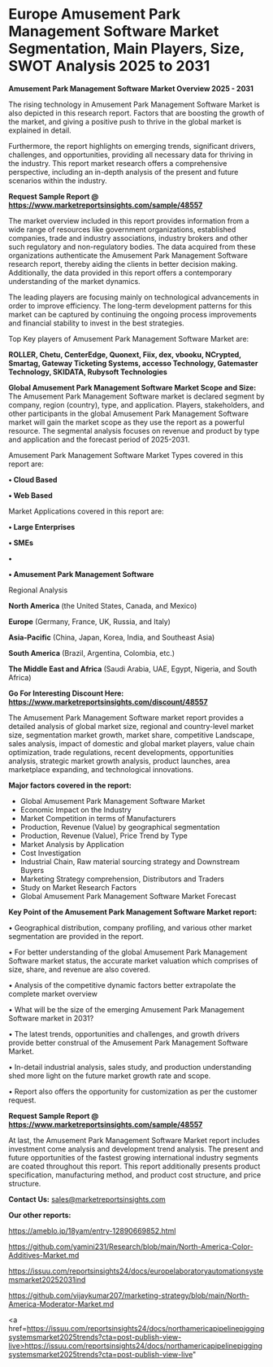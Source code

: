 # Europe Amusement Park Management Software Market Segmentation, Main Players, Size, SWOT Analysis 2025 to 2031

<Strong> Amusement Park Management Software Market Overview 2025 - 2031</strong>

The rising technology in Amusement Park Management Software Market is also depicted in this research report. Factors that are boosting the growth of the market, and giving a positive push to thrive in the global market is explained in detail.

Furthermore, the report highlights on emerging trends, significant drivers, challenges, and opportunities, providing all necessary data for thriving in the industry. This report market research offers a comprehensive perspective, including an in-depth analysis of the present and future scenarios within the industry.

<strong>Request Sample Report @ <a href=https://www.marketreportsinsights.com/sample/48557>https://www.marketreportsinsights.com/sample/48557</a></strong>

The market overview included in this report provides information from a wide range of resources like government organizations, established companies, trade and industry associations, industry brokers and other such regulatory and non-regulatory bodies. The data acquired from these organizations authenticate the Amusement Park Management Software research report, thereby aiding the clients in better decision making. Additionally, the data provided in this report offers a contemporary understanding of the market dynamics.

The leading players are focusing mainly on technological advancements in order to improve efficiency. The long-term development patterns for this market can be captured by continuing the ongoing process improvements and financial stability to invest in the best strategies.

Top Key players of Amusement Park Management Software Market are:

<strong>ROLLER, Chetu, CenterEdge, Quonext, Fiix, dex, vbooku, NCrypted, Smartag, Gateway Ticketing Systems, accesso Technology, Gatemaster Technology, SKIDATA, Rubysoft Technologies</strong>

<strong><b>Global Amusement Park Management Software Market Scope and Size:</b></strong>
The Amusement Park Management Software market is declared segment by company, region (country), type, and application. Players, stakeholders, and other participants in the global Amusement Park Management Software market will gain the market scope as they use the report as a powerful resource. The segmental analysis focuses on revenue and product by type and application and the forecast period of 2025-2031.

Amusement Park Management Software Market Types covered in this report are:

<strong>•  Cloud Based

•  Web Based</strong>

Market Applications covered in this report are:

<strong>•  Large Enterprises

•  SMEs

•  

•  Amusement Park Management Software</strong> 

Regional Analysis

<strong>North America</strong> (the United States, Canada, and Mexico)

<strong>Europe</strong> (Germany, France, UK, Russia, and Italy)

<strong>Asia-Pacific</strong> (China, Japan, Korea, India, and Southeast Asia)

<strong>South America</strong> (Brazil, Argentina, Colombia, etc.)

<strong>The Middle East and Africa</strong> (Saudi Arabia, UAE, Egypt, Nigeria, and South Africa)

<strong>Go For Interesting Discount Here: <a href=https://www.marketreportsinsights.com/discount/48557>https://www.marketreportsinsights.com/discount/48557</a></strong>

The Amusement Park Management Software market report provides a detailed analysis of global market size, regional and country-level market size, segmentation market growth, market share, competitive Landscape, sales analysis, impact of domestic and global market players, value chain optimization, trade regulations, recent developments, opportunities analysis, strategic market growth analysis, product launches, area marketplace expanding, and technological innovations.

<strong><b>Major factors covered in the report:</b></strong>
<ul>
  <li>Global Amusement Park Management Software Market </li>
  <li>Economic Impact on the Industry</li>
  <li>Market Competition in terms of Manufacturers</li>
  <li>Production, Revenue (Value) by geographical segmentation</li>
  <li>Production, Revenue (Value), Price Trend by Type</li>
  <li>Market Analysis by Application</li>
  <li>Cost Investigation</li>
  <li>Industrial Chain, Raw material sourcing strategy and Downstream Buyers</li>
  <li>Marketing Strategy comprehension, Distributors and Traders</li>
  <li>Study on Market Research Factors</li>
  <li>Global Amusement Park Management Software Market Forecast</li>
</ul>

<strong><b>Key Point of the Amusement Park Management Software Market report:</b></strong>

• Geographical distribution, company profiling, and various other market segmentation are provided in the report.

• For better understanding of the global Amusement Park Management Software market status, the accurate market valuation which comprises of size, share, and revenue are also covered.

• Analysis of the competitive dynamic factors better extrapolate the complete market overview

• What will be the size of the emerging Amusement Park Management Software market in 2031?

• The latest trends, opportunities and challenges, and growth drivers provide better construal of the Amusement Park Management Software Market.

• In-detail industrial analysis, sales study, and production understanding shed more light on the future market growth rate and scope.

• Report also offers the opportunity for customization as per the customer request.

<strong>Request Sample Report @ <a href=https://www.marketreportsinsights.com/sample/48557>https://www.marketreportsinsights.com/sample/48557</a></strong>

At last, the Amusement Park Management Software Market report includes investment come analysis and development trend analysis. The present and future opportunities of the fastest growing international industry segments are coated throughout this report. This report additionally presents product specification, manufacturing method, and product cost structure, and price structure.

<strong>Contact Us:</strong>
sales@marketreportsinsights.com

<strong>Our other reports:</strong>

<a href=https://ameblo.jp/18yam/entry-12890669852.html>https://ameblo.jp/18yam/entry-12890669852.html</a>

<a href=https://github.com/yamini231/Research/blob/main/North-America-Color-Additives-Market.md>https://github.com/yamini231/Research/blob/main/North-America-Color-Additives-Market.md</a>

<a href=https://issuu.com/reportsinsights24/docs/europelaboratoryautomationsystemsmarket20252031ind>https://issuu.com/reportsinsights24/docs/europelaboratoryautomationsystemsmarket20252031ind</a>

<a href=https://github.com/vijaykumar207/marketing-strategy/blob/main/North-America-Moderator-Market.md>https://github.com/vijaykumar207/marketing-strategy/blob/main/North-America-Moderator-Market.md</a>

<a href=https://issuu.com/reportsinsights24/docs/northamericapipelinepiggingsystemsmarket2025trends?cta=post-publish-view-live>https://issuu.com/reportsinsights24/docs/northamericapipelinepiggingsystemsmarket2025trends?cta=post-publish-view-live</a>"
